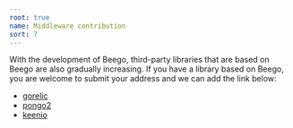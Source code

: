 ```yaml
---
root: true
name: Middleware contribution
sort: 7
---
```


With the development of Beego, third-party libraries that are based on Beego are also gradually increasing. If you have a  library based on Beego, you are welcome to submit your address and we can add the link below:
- [gorelic](https://github.com/yvasiyarov/beego_gorelic) 
- [pongo2](https://github.com/oal/beego-pongo2) 
- [keenio](https://github.com/pabdavis/beego_keenio) 
